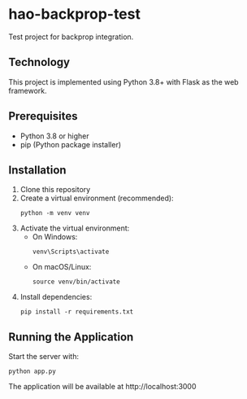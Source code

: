 # hao-backprop-test
Test project for backprop integration.

## Technology
This project is implemented using Python 3.8+ with Flask as the web framework.

## Prerequisites
- Python 3.8 or higher
- pip (Python package installer)

## Installation
1. Clone this repository
2. Create a virtual environment (recommended):
   ```
   python -m venv venv
   ```
3. Activate the virtual environment:
   - On Windows:
     ```
     venv\Scripts\activate
     ```
   - On macOS/Linux:
     ```
     source venv/bin/activate
     ```
4. Install dependencies:
   ```
   pip install -r requirements.txt
   ```

## Running the Application
Start the server with:
```
python app.py
```

The application will be available at http://localhost:3000